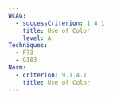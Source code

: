 ```yaml
---
WCAG:
  - successCriterion: 1.4.1
    title: Use of Color
    level: A
Techniques:
  - F73
  - G183
Norm:
  - criterion: 9.1.4.1
    title: Use of Color
---
```

